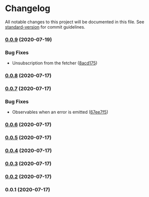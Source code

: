 # Changelog

All notable changes to this project will be documented in this file. See [standard-version](https://github.com/conventional-changelog/standard-version) for commit guidelines.

### [0.0.9](https://github.com/rhangai/vue-fetch-context/compare/v0.0.8...v0.0.9) (2020-07-19)


### Bug Fixes

* Unsubscription from the fetcher ([8acd175](https://github.com/rhangai/vue-fetch-context/commit/8acd1757c26766a7b8b0fb4b1d0a22abd670503a))

### [0.0.8](https://github.com/rhangai/vue-fetch-context/compare/v0.0.7...v0.0.8) (2020-07-17)

### [0.0.7](https://github.com/rhangai/vue-fetch-context/compare/v0.0.6...v0.0.7) (2020-07-17)


### Bug Fixes

* Observables when an error is emitted ([67ee7f5](https://github.com/rhangai/vue-fetch-context/commit/67ee7f5ab198c1194131b0bd2380d429e5afe4a5))

### [0.0.6](https://github.com/rhangai/vue-fetch-context/compare/v0.0.5...v0.0.6) (2020-07-17)

### [0.0.5](https://github.com/rhangai/vue-fetch-context/compare/v0.0.4...v0.0.5) (2020-07-17)

### [0.0.4](https://github.com/rhangai/vue-fetch-context/compare/v0.0.3...v0.0.4) (2020-07-17)

### [0.0.3](https://github.com/rhangai/vue-fetch-context/compare/v0.0.2...v0.0.3) (2020-07-17)

### [0.0.2](https://github.com/rhangai/vue-fetch-context/compare/v0.0.1...v0.0.2) (2020-07-17)

### 0.0.1 (2020-07-17)
